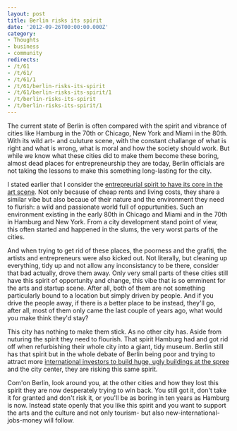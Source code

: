 ```yaml
---
layout: post
title: Berlin risks its spirit
date: '2012-09-26T00:00:00.000Z'
category:
- Thoughts
- business
- community
redirects:
- /t/61
- /t/61/
- /t/61/1
- /t/61/berlin-risks-its-spirit
- /t/61/berlin-risks-its-spirit/1
- /t/berlin-risks-its-spirit
- /t/berlin-risks-its-spirit/1
---
```



The current state of Berlin is often compared with the spirit and vibrance of cities like Hamburg in the 70th or Chicago, New York and Miami in the 80th. With its wild art- and culuture scene, with the constant challange of what is right and what is wrong, what is moral and how the society should work. But while we know what these cities did to make them become these boring, almost dead places for entrepreneurship they are today, Berlin officials are not taking the lessons to make this something long-lasting for the city.

I stated earlier that I consider the [entrepreurial spirit to have its core in the art scene](/2012/05/30/entrepreneursip-is-english-for-fixing-real-world-problems/). Not only because of cheap rents and living costs, they share a similar vibe but also becaue of their nature and the environment they need to flurish: a wild and passionate world full of oppurtunities. Such an environment existing in the early 80th in Chicago and Miami and in the 70th in Hamburg and New York. From a city development stand point of view, this often started and happened in the slums, the very worst parts of the cities.

And when trying to get rid of these places, the poorness and the grafiti, the artists and entrepreneurs were also kicked out. Not literally, but cleaning up everything, tidy up and not allow any inconsistancy to be there, consider that bad actually, drove them away. Only very small parts of these cities still have this spirit of opportunity and change, this vibe that is so emminent for the arts and startup scene. After all, both of them are not something particularly bound to a location but simply driven by people. And if you drive the people away, if there is a better place to be instead, they'll go, after all, most of them only came the last couple of years ago, what would you make think they'd stay?

This city has nothing to make them stick. As no other city has. Aside from nuturing the spirit they need to flourish. That spirit Hamburg had and got rid off when refurbishing their whole city into a giant, tidy museum. Berlin still has that spirit but in the whole debate of Berlin being poor and trying to attract more [international investors to build huge, ugly buildings at the spree](http://www.tagesspiegel.de/berlin/mediaspree-entwicklung-buerotuerme-bedrohen-yaam-projekt/7166554.html) and the city center, they are risking this same spirit.

Com'on Berlin, look around you, at the other cities and how they lost this spirit they are now desperately trying to win back. You still got it, don't take it for granted and don't risk it, or you'll be as boring in ten years as Hamburg is now. Instead state openly that you like this spirit and you want to support the arts and the culture and not only tourism- but also new-international-jobs-money will follow.
